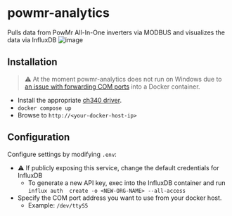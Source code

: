 # powmr-analytics
Pulls data from PowMr All-In-One inverters via MODBUS and visualizes the data via InfluxDB
![image](https://github.com/crocokyle/powmr-analytics/assets/11140843/e86a8dfe-16fc-4057-8066-949280cebeb0)

## Installation
> ⚠️ At the moment powmr-analytics does not run on Windows due to 
> [an issue with forwarding COM ports](https://github.com/docker/for-win/issues/1018)
> into a Docker container.

- Install the appropriate [ch340 driver](driver/ch340_drivers).
- `docker compose up`
- Browse to `http://<your-docker-host-ip>`


## Configuration

Configure settings by modifying `.env`:
- ⚠️ If publicly exposing this service, change the default credentials for InfluxDB
  - To generate a new API key, exec into the InfluxDB container and run `influx auth 
    create -o <NEW-ORG-NAME> --all-access`
- Specify the COM port address you want to use from your docker host.
  - Example: `/dev/ttyS5`